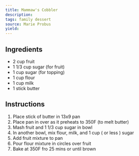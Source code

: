 ```yaml
---
title: Mammaw's Cobbler
description: 
tags: family dessert
source: Marie Probus
yield: 
---
```

## Ingredients
- 2 cup fruit
- 1 1/3 cup sugar (for fruit)
- 1 cup sugar (for topping)
- 1 cup flour
- 1 cup milk
- 1 stick butter

## Instructions
1. Place stick of butter in 13x9 pan
2. Place pan in over as it preheats to 350F (to melt butter)
3. Mash fruit and 1 1/3 cup sugar in bowl
4. In another bowl, mix flour, milk, and 1 cup ( or less ) sugar
5. Add fruit mixture to pan
6. Pour flour mixture in circles over fruit
7. Bake at 350F fro 25 mins or until brown
